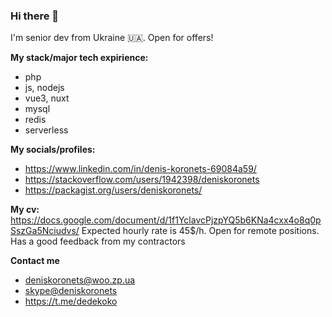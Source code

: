 ### Hi there 👋

I'm senior dev from Ukraine 🇺🇦. Open for offers! 

**My stack/major tech expirience:**
- php
- js, nodejs
- vue3, nuxt
- mysql
- redis
- serverless

**My socials/profiles:**
- https://www.linkedin.com/in/denis-koronets-69084a59/
- https://stackoverflow.com/users/1942398/deniskoronets
- https://packagist.org/users/deniskoronets/

**My cv:**
https://docs.google.com/document/d/1f1YclavcPjzpYQ5b6KNa4cxx4o8q0pSszGa5Nciudvs/
Expected hourly rate is 45$/h. Open for remote positions. Has a good feedback from my contractors 

**Contact me**
- deniskoronets@woo.zp.ua
- <a href="skype:deniskoronets?chat">skype@deniskoronets</a>
- https://t.me/dedekoko
